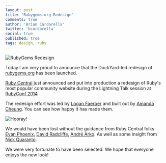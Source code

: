 ```yaml
---
layout: post
title: "Rubygems.org Redesign"
comments: true
author: 'Brian Cardarella'
twitter: 'bcardarella'
social: true
published: true
tags: design, ruby
---
```


![RubyGems Redesign](https://i.imgur.com/Wy7zNYB.png)

Today I am very proud to announce that the DockYard-led redesign of
[rubygems.org](http://rubygems.org) has been launched.

[Ruby Central](http://rubycentral.org) just announced and put into production a redesign of Ruby's
most popular community website during the Lightning Talk session at
[RubyConf 2014](http://rubyconf.org)

The redesign effort was led by [Logan
Faerber](https://twitter.com/LoganFaerber) and built out by [Amanda
Cheung](https://twitter.com/acacheung). You can see how happy it has
made them.

![Hooray!](https://i.imgur.com/l6jQ1f0.jpg)

We would have been lost without the guidance from Ruby Central folks [Evan
Phoenix](https://twitter.com/evanphx),
[David Radcliffe](https://twitter.com/dwradcliffe), [André Arko](https://twitter.com/indirect). As well as some insight from [Nick Quaranto](http://twitter.com/qrush).

We were very fortunate to have been selected. We hope that everyone
enjoys the new look!
